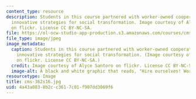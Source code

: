 ```yaml
---
content_type: resource
description: Students in this course partnered with worker-owned cooperatives to develop
  innovative strategies for social transformation. Image courtesy of Alyce Santoro
  on flickr. License CC BY-NC-SA.
file: https://ol-ocw-studio-app-production.s3.amazonaws.com/courses/cms-362-civic-media-codesign-studio-spring-2016/4a43a0838b2cc3617c01f907dd3069f6_cms-362s16.jpg
file_type: image/jpeg
image_metadata:
  caption: Students in this course partnered with worker-owned cooperatives to develop
    innovative strategies for social transformation. (Image courtesy of [Alyce Santoro](https://flic.kr/p/bWUKY5)
    on flickr. License CC BY-NC-SA.)
  credit: Image courtesy of Alyce Santoro on flickr. License CC BY-NC-SA.
  image-alt: A black and white graphic that reads, "Hire ourselves! Worker-owned cooperatives."
resourcetype: Image
title: cms-362s16.jpg
uid: 4a43a083-8b2c-c361-7c01-f907dd3069f6
---
```


